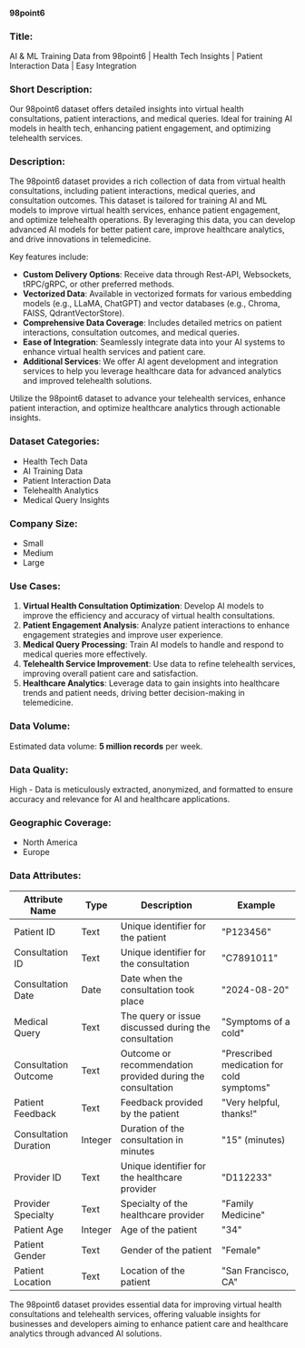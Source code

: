 #### 98point6

### Title:
AI & ML Training Data from 98point6 | Health Tech Insights | Patient Interaction Data | Easy Integration

### Short Description:
Our 98point6 dataset offers detailed insights into virtual health consultations, patient interactions, and medical queries. Ideal for training AI models in health tech, enhancing patient engagement, and optimizing telehealth services.

### Description:
The 98point6 dataset provides a rich collection of data from virtual health consultations, including patient interactions, medical queries, and consultation outcomes. This dataset is tailored for training AI and ML models to improve virtual health services, enhance patient engagement, and optimize telehealth operations. By leveraging this data, you can develop advanced AI models for better patient care, improve healthcare analytics, and drive innovations in telemedicine.

Key features include:
- **Custom Delivery Options**: Receive data through Rest-API, Websockets, tRPC/gRPC, or other preferred methods.
- **Vectorized Data**: Available in vectorized formats for various embedding models (e.g., LLaMA, ChatGPT) and vector databases (e.g., Chroma, FAISS, QdrantVectorStore).
- **Comprehensive Data Coverage**: Includes detailed metrics on patient interactions, consultation outcomes, and medical queries.
- **Ease of Integration**: Seamlessly integrate data into your AI systems to enhance virtual health services and patient care.
- **Additional Services**: We offer AI agent development and integration services to help you leverage healthcare data for advanced analytics and improved telehealth solutions.

Utilize the 98point6 dataset to advance your telehealth services, enhance patient interaction, and optimize healthcare analytics through actionable insights.

### Dataset Categories:
- Health Tech Data
- AI Training Data
- Patient Interaction Data
- Telehealth Analytics
- Medical Query Insights

### Company Size:
- Small
- Medium
- Large

### Use Cases:
1. **Virtual Health Consultation Optimization**: Develop AI models to improve the efficiency and accuracy of virtual health consultations.
2. **Patient Engagement Analysis**: Analyze patient interactions to enhance engagement strategies and improve user experience.
3. **Medical Query Processing**: Train AI models to handle and respond to medical queries more effectively.
4. **Telehealth Service Improvement**: Use data to refine telehealth services, improving overall patient care and satisfaction.
5. **Healthcare Analytics**: Leverage data to gain insights into healthcare trends and patient needs, driving better decision-making in telemedicine.

### Data Volume:
Estimated data volume: **5 million records** per week.

### Data Quality:
High - Data is meticulously extracted, anonymized, and formatted to ensure accuracy and relevance for AI and healthcare applications.

### Geographic Coverage:
- North America
- Europe

### Data Attributes:

| Attribute Name            | Type    | Description                                                | Example                                          |
|---------------------------|---------|------------------------------------------------------------|--------------------------------------------------|
| Patient ID                | Text    | Unique identifier for the patient                         | "P123456"                                        |
| Consultation ID           | Text    | Unique identifier for the consultation                    | "C7891011"                                       |
| Consultation Date         | Date    | Date when the consultation took place                     | "2024-08-20"                                     |
| Medical Query             | Text    | The query or issue discussed during the consultation       | "Symptoms of a cold"                            |
| Consultation Outcome      | Text    | Outcome or recommendation provided during the consultation| "Prescribed medication for cold symptoms"        |
| Patient Feedback          | Text    | Feedback provided by the patient                          | "Very helpful, thanks!"                         |
| Consultation Duration     | Integer | Duration of the consultation in minutes                    | "15" (minutes)                                  |
| Provider ID               | Text    | Unique identifier for the healthcare provider              | "D112233"                                        |
| Provider Specialty        | Text    | Specialty of the healthcare provider                       | "Family Medicine"                               |
| Patient Age               | Integer | Age of the patient                                         | "34"                                             |
| Patient Gender            | Text    | Gender of the patient                                      | "Female"                                         |
| Patient Location          | Text    | Location of the patient                                   | "San Francisco, CA"                             |

The 98point6 dataset provides essential data for improving virtual health consultations and telehealth services, offering valuable insights for businesses and developers aiming to enhance patient care and healthcare analytics through advanced AI solutions.